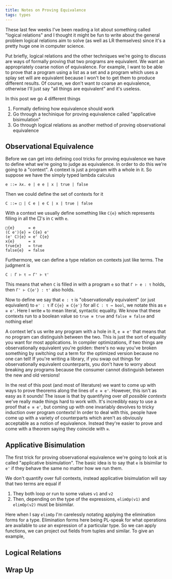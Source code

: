 ```yaml
---
title: Notes on Proving Equivalence
tags: types
---
```


These last few weeks I've been reading a lot about something called
"logical relations" and I thought it might be fun to write about the
general problem logical relations aim to solve (as well as LR
themselves) since it's a pretty huge one in computer science.

Put briefly, logical relations and the other techniques we're going to
discuss are ways of formally proving that two programs are
equivalent. We want an appropriately coarse notion of equivalence. For
example, I want to be able to prove that a program using a list as a
set and a program which uses a splay set will are equivalent because I
won't be to get them to produce different results. Of course, we don't
want *to* coarse an equivalence, otherwise I'll just say "all things
are equivalent" and it's useless.

In this post we go 4 different things

 1. Formally defining how equivalence should work
 2. Go through a techinique for proving equivalence called
   "applicative bisimulation"
 3. Go through logical relations as another method of proving
    observational equivalence

## Observational Equivalence

Before we can get into defining cool tricks for proving equivalence we
have to define what we're going to judge as equivalence. In order to
do this we're going to a "context". A context is just a program with a
whole in it. So suppose we have the simply typed lambda calculus

    e ::= λx. e | e e | x | true | false

Then we could define the set of contexts for it

    C ::= □ | C e | e C | x | true | false

With a context we usually define something like `C{e}` which
represents filling in all the □'s in `C` with `e`.

    □{e}      = e
    (C e'){e} = C{e} e'
    (e' C){e} = e' C{e}
    x{e}      = x
    true{e}   = true
    false{e}  = false


Furthermore, we can define a type relation on contexts just like
terms. The judgment is

    C : Γ ⊢ τ ⇝ Γ' ⊢ τ'

This means that when `C` is filled in with a program `e` so that `Γ ⊢
e : τ` holds, then `Γ' ⊢ C{e'} : τ'` also holds.

Now to define we say that `e : τ` is "observationally equivalent" (or
just equivalent) to `e' : τ` if `C{e} ≡ C{e'}` for all `C : τ ⇝ bool`,
we notate this as `e ≅ e'`. Here I write `≡` to mean literal,
syntactic equality. We know that these contexts run to a boolean value
so `true ≡ true` and `false ≡ false` and nothing else!

A context let's us write any program with a hole in it, `e ≅ e'` that
means that no program can distinguish between the two. This is just
the sort of equality you want for most applications. In compiler
optimizations, if two things are observationally equivalent you're
golden: there's no way you've broken something by switching out a term
for the optimized version because no one can tell! If you're writing
a library, if you swap out things for observationally equivalent
counterparts, you don't have to worry about breaking any programs
because the consumer cannot distinguish between the new and old
versions!

In the rest of this post (and most of literature) we want to come up
with ways to prove theorems along the lines of `e ≅ e'`. However, this
isn't as easy as it sounds! The issue is that by quantifying over *all
possible contexts* we've really made things hard to work with. It's
incredibly easy to use a proof that `e ≅ e'`, but coming up with one
invariably devolves to tricky induction over program contexts! In
order to deal with this, people have come up with a variety of
counterparts which aren't as obviously acceptable as a notion of
equivalence. Instead they're easier to prove and come with a theorem
saying they coincide with `≅`.

## Applicative Bisimulation

The first trick for proving observational equivalence we're going to
look at is called "applicative bisimulation". The basic idea is to say
that `e` is bisimilar to `e'` if they behave the same no matter how we
run them.

We don't quantify over full contexts, instead applicative bisimulation
will say that two terms are equal if

 1. They both loop or run to some values `v1` and `v2`
 2. Then, depending on the type of the expressions, `elimOp(v1)` and
 `elimOp(v2)` must be bisimilar.

Here when I say `elimOp` I'm carelessly notating applying the
elimination forms for a type. Elimination forms here being PL-speak
for what operations are available to *use* an expression of a
particular type. So we can apply functions, we can project out fields
from tuples and similar. To give an example,



## Logical Relations

## Wrap Up
